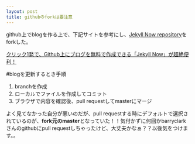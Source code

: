 ```yaml
---
layout: post
title: githubのforkは要注意
---
```


github上でblogを作る上で、下記サイトを参考にし、[Jekyll Now repository](https://github.com/barryclark/jekyll-now)をforkした。  

[クリック1発で、Github上にブログを無料で作成できる「Jekyll Now」が超絶便利！](http://plus.appgiga.jp/masatolan/2015/01/13/55047/)  

#blogを更新するとき手順
1. branchを作成  
2. ローカルでファイルを作成してコミット  
3. ブラウザで内容を確認後、pull requestしてmasterにマージ  

よく見てなかった自分が悪いのだが、pull requestする時にデフォルトで選択されているのが、**fork元のmaster**となっていた！！気付かずに何回かbarryclarkさんのgithubにpull requestしちゃったけど、大丈夫かなぁ？？以後気をつけます。。
